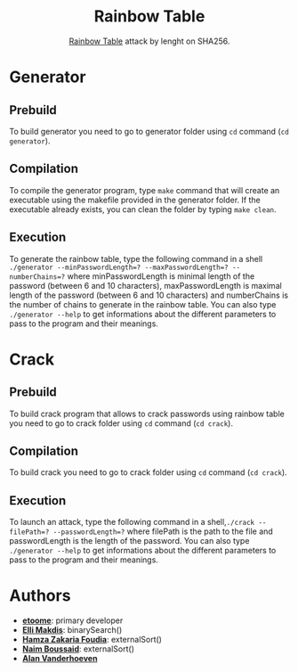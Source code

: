 <h1 align="center">
    Rainbow Table
</h1>

<p align="center">
    <a href="https://en.wikipedia.org/wiki/Rainbow_table">Rainbow Table</a> attack by lenght on SHA256.
</p>

# Generator

## Prebuild

To build generator you need to go to generator folder using `cd` command (`cd generator`).

## Compilation

To compile the generator program, type `make` command that will create an executable using the makefile provided in the generator folder. If the executable already exists, you can clean the folder by typing `make clean`.

## Execution

To generate the rainbow table, type the following command in a shell `./generator --minPasswordLength=? --maxPasswordLength=? --numberChains=?` where minPasswordLength is minimal length of the password (between 6 and 10 characters), maxPasswordLength is maximal length of the password (between 6 and 10 characters) and numberChains is the number of chains to generate in the rainbow table. You can also type `./generator --help` to get informations about the different parameters to pass to the program and their meanings.

# Crack

## Prebuild

To build crack program that allows to crack passwords using rainbow table you need to go to crack folder using `cd` command (`cd crack`).

## Compilation

To build crack you need to go to crack folder using `cd` command (`cd crack`).

## Execution

To launch an attack, type the following command in a shell,`./crack --filePath=? --passwordLength=?` where filePath is the path to the file and passwordLength is the length of the password. You can also type `./generator --help` to get informations about the different parameters to pass to the program and their meanings.

# Authors

- **[etoome](https://github.com/etoome)**: primary developer
- **[Elli Makdis](https://gitlab.com/SilentElli)**: binarySearch()
- **[Hamza Zakaria Foudia](https://gitlab.com/hzfoudia)**: externalSort()
- **[Naim Boussaid](https://gitlab.com/nboussai)**: externalSort()
- **[Alan Vanderhoeven](https://gitlab.com/alvdhoev)**
